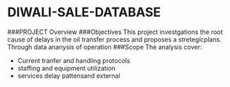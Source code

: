 # DIWALI-SALE-DATABASE
###PROJECT Overview
###Objectives
This project investgations the root cause of delays in the oil transfer process and proposes a stretegicplans. Through data ananysis of operation
###Scope
The analysis cover:
- Current tranfer and handling protocols
- staffing and equipment utilization
- services delay pattensand external
